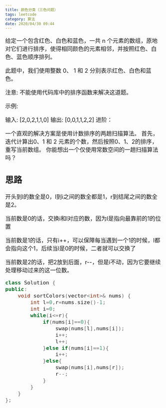 ```yaml
---
title: 颜色分类（三色问题）
tags: leetcode
category: 算法
date: 2020/04/30 09:44 
---
```


<font size=4>

给定一个包含红色、白色和蓝色，一共 n 个元素的数组，原地对它们进行排序，使得相同颜色的元素相邻，并按照红色、白色、蓝色顺序排列。

此题中，我们使用整数 0、 1 和 2 分别表示红色、白色和蓝色。

注意:
不能使用代码库中的排序函数来解决这道题。

示例:

输入: [2,0,2,1,1,0]
输出: [0,0,1,1,2,2]
进阶：

一个直观的解决方案是使用计数排序的两趟扫描算法。
首先，迭代计算出0、1 和 2 元素的个数，然后按照0、1、2的排序，重写当前数组。
你能想出一个仅使用常数空间的一趟扫描算法吗？

## 思路

开头到l的数全是0，l到i之间的数全都是1，r到结尾之间的数全是2。

当前数是0的话，交换i和l对应的数，因为l是指向最靠前的1的位置

当前数是1的话，只有i++，可以保障每当遇到一个1的时候，l都会指向这个1，后续当l是0的时候，二者就可以交换了

当前数是2的话，把2放到后面，r--，但是i不动，因为它要继续处理移动过来的这一位数。

```c++
class Solution {
public:
    void sortColors(vector<int>& nums) {
        int l=0,r=nums.size()-1;
        int i=0;
        while(i<=r){
            if(nums[i]==0){
                swap(nums[l],nums[i]);
                i++;
                l++;
            }else if(nums[i]==1){
                i++;
            }else{
                swap(nums[i],nums[r]);
                r--;
            }
        }
    }
};
```

